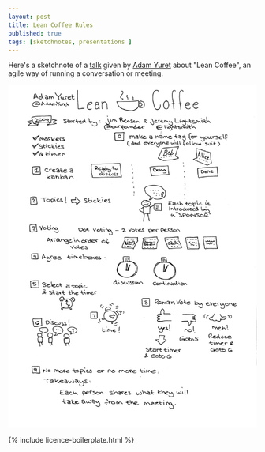 ```yaml
---
layout: post
title: Lean Coffee Rules
published: true
tags: [sketchnotes, presentations ]
---
```


Here's a sketchnote of a [talk](http://www.infoq.com/presentations/Lean-Coffee) given 
by [Adam Yuret](https://twitter.com/adamyuret) about "Lean Coffee", an agile way of
running a conversation or meeting.

<img src="/img/posts/lean-coffee-rules/lean-coffee-presentation-notes-bw.png" class="img-responsive" alt="Lean Coffee" />

{% include licence-boilerplate.html %}
